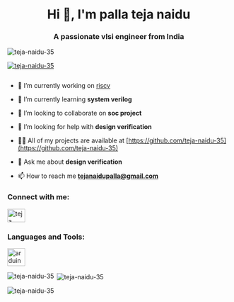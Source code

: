 <h1 align="center">Hi 👋, I'm palla teja naidu</h1>
<h3 align="center">A passionate vlsi engineer from India</h3>

<p align="left"> <img src="https://komarev.com/ghpvc/?username=teja-naidu-35&label=Profile%20views&color=0e75b6&style=flat" alt="teja-naidu-35" /> </p>

<p align="left"> <a href="https://github.com/ryo-ma/github-profile-trophy"><img src="https://github-profile-trophy.vercel.app/?username=teja-naidu-35" alt="teja-naidu-35" /></a> </p>

<p align="left"> <a href="https://twitter.com/" target="blank"><img src="https://img.shields.io/twitter/follow/?logo=twitter&style=for-the-badge" alt="" /></a> </p>

- 🔭 I’m currently working on [riscv](https://github.com/teja-naidu-35/riscv)

- 🌱 I’m currently learning **system verilog**

- 👯 I’m looking to collaborate on **soc project**

- 🤝 I’m looking for help with **design verification**

- 👨‍💻 All of my projects are available at [https://github.com/teja-naidu-35](https://github.com/teja-naidu-35)

- 💬 Ask me about **design verification**

- 📫 How to reach me **tejanaidupalla@gmail.com**

<h3 align="left">Connect with me:</h3>
<p align="left">
<a href="https://linkedin.com/in/teja naidu" target="blank"><img align="center" src="https://raw.githubusercontent.com/rahuldkjain/github-profile-readme-generator/master/src/images/icons/Social/linked-in-alt.svg" alt="teja naidu" height="30" width="40" /></a>
</p>

<h3 align="left">Languages and Tools:</h3>
<p align="left"> <a href="https://www.arduino.cc/" target="_blank" rel="noreferrer"> <img src="https://cdn.worldvectorlogo.com/logos/arduino-1.svg" alt="arduino" width="40" height="40"/> </a> </p>

<p><img align="left" src="https://github-readme-stats.vercel.app/api/top-langs?username=teja-naidu-35&show_icons=true&locale=en&layout=compact" alt="teja-naidu-35" /></p>

<p>&nbsp;<img align="center" src="https://github-readme-stats.vercel.app/api?username=teja-naidu-35&show_icons=true&locale=en" alt="teja-naidu-35" /></p>

<p><img align="center" src="https://github-readme-streak-stats.herokuapp.com/?user=teja-naidu-35&" alt="teja-naidu-35" /></p>
